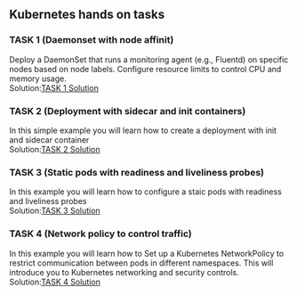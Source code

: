 ## Kubernetes hands on tasks

### TASK 1 (Daemonset with node affinit) 
 Deploy a DaemonSet that runs a monitoring agent (e.g., Fluentd) on specific nodes based on node labels. Configure resource limits to control CPU and memory usage.
 <br>
 Solution:[TASK 1 Solution](./daemonset-with-node-affinity)



 ### TASK 2 (Deployment with sidecar and init containers)
 In this simple example you will learn how to create a deployment with init and sidecar container 
<br>
Solution:[TASK 2 Solution](hands-on-tasks/deployment-with-init-and-sidecar-container)


 ### TASK 3 (Static pods with readiness and liveliness probes)
  In this example you will learn how  to configure a staic pods with readiness and liveliness probes
   <br>
Solution:[TASK 3 Solution](hands-on-tasks/static-pod-with-readiness-and-liveliness-probes) 

 ### TASK 4 (Network policy to control traffic)
 In this example you will learn how to Set up a Kubernetes NetworkPolicy to restrict communication between pods in different namespaces. This will introduce you to Kubernetes networking and security controls. 
<br>
Solution:[TASK 4 Solution](hands-on-tasks/Network-Policy-to-Control-Traffic)
